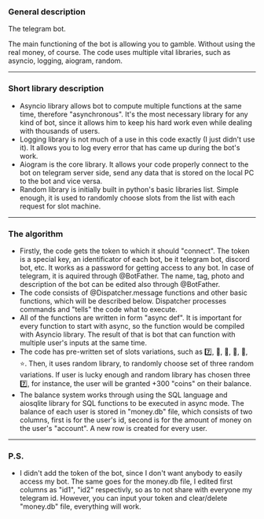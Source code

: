 ### General description
The telegram bot.

The main functioning of the bot is allowing you to gamble. Without using the real money, of course.
The code uses multiple vital libraries, such as asyncio, logging, aiogram, random.

---

### Short library description
- Asyncio library allows bot to compute multiple functions at the same time, therefore "asynchronous". It's the most necessary library for any kind of bot, since it allows
him to keep his hard work even while dealing with thousands of users.
- Logging library is not much of a use in this code exactly (I just didn't use it). It allows you to log every error that has came up during the bot's work.
- Aiogram is the core library. It allows your code properly connect to the bot on telegram server side, send any data that is stored on the local PC to the bot and vice versa.
- Random library is initially built in python's basic libraries list. Simple enough, it is used to randomly choose slots from the list with each request for slot machine.

---

### The algorithm
- Firstly, the code gets the token to which it should "connect". The token is a special key, an identificator of each bot, be it telegram bot, discord bot, etc. It works as
a password for getting access to any bot. In case of telegram, it is aquired through @BotFather. The name, tag, photo and description of the bot can be edited also
through @BotFather.
- The code consists of @Dispatcher.message functions and other basic functions, which will be described below. Dispatcher processes commands and "tells" the code what to
execute.
- All of the functions are written in form "async def". It is important for every function to start with async, so the function would be compiled with Asyncio library.
The result of that is bot that can function with multiple user's inputs at the same time.
- The code has pre-written set of slots variations, such as 7️⃣, 🍒, 🍋, 🍈, 🍐, ⭐️. Then, it uses random library, to randomly choose set of three random variations.
If user is lucky enough and random library has chosen three 7️⃣, for instance, the user will be granted +300 "coins" on their balance.
- The balance system works through using the SQL language and aiosqlite library for SQL functions to be executed in async mode. The balance of each user is stored in 
"money.db" file, which consists of two columns, first is for the user's id, second is for the amount of money on the user's "account". A new row is created for every user.

---

### P.S.
- I didn't add the token of the bot, since I don't want anybody to easily access my bot. The same goes for the money.db file, I edited first columns as "id1", "id2" respectivly, so as to not share with everyone my telegram id. However, you can input your token and clear/delete "money.db" file, everything will work.
